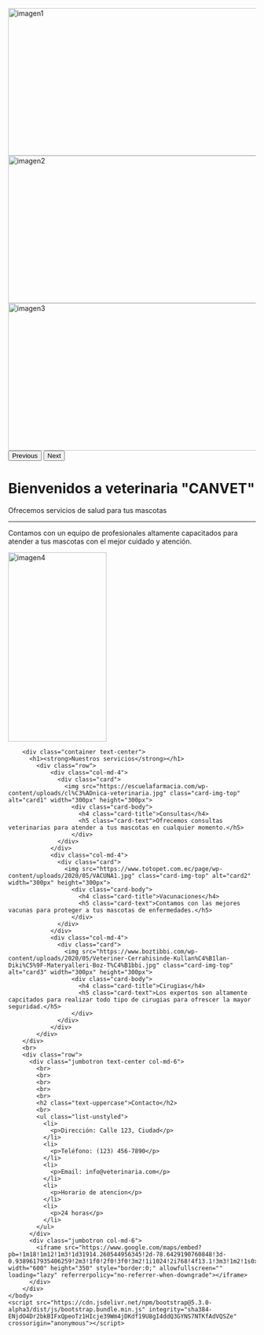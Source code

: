 
<html lang="es">
    <head>
        <meta charset="UTF-8">
        <meta http-equiv="X-UA-Compatible" content="IE=edge">
        <meta name="viewport" content="width=device-width, initial-scale=1.0">
        <title>TAREA</title>
        <!-- Latest compiled and minified CSS -->
        <link rel="stylesheet" href="https://cdn.jsdelivr.net/npm/bootstrap@3.3.7/dist/css/bootstrap.min.css" integrity="sha384-BVYiiSIFeK1dGmJRAkycuHAHRg32OmUcww7on3RYdg4Va+PmSTsz/K68vbdEjh4u" crossorigin="anonymous">
        <!-- Optional theme -->
        <link rel="stylesheet" href="https://cdn.jsdelivr.net/npm/bootstrap@3.3.7/dist/css/bootstrap-theme.min.css" integrity="sha384-rHyoN1iRsVXV4nD0JutlnGaslCJuC7uwjduW9SVrLvRYooPp2bWYgmgJQIXwl/Sp" crossorigin="anonymous">
        <!-- Latest compiled and minified JavaScript -->
        <script src="https://cdn.jsdelivr.net/npm/bootstrap@3.3.7/dist/js/bootstrap.min.js" integrity="sha384-Tc5IQib027qvyjSMfHjOMaLkfuWVxZxUPnCJA7l2mCWNIpG9mGCD8wGNIcPD7Txa" crossorigin="anonymous"></script>
        <link href="https://cdn.jsdelivr.net/npm/bootstrap@5.3.0-alpha3/dist/css/bootstrap.min.css" rel="stylesheet" integrity="sha384-KK94CHFLLe+nY2dmCWGMq91rCGa5gtU4mk92HdvYe+M/SXH301p5ILy+dN9+nJOZ" crossorigin="anonymous">
    </head>
    <body >
        <div id="carouselExampleAutoplaying" class="carousel slide" data-bs-ride="carousel">
            <div class="carousel-inner">
              <div class="carousel-item active">
                <img src="https://img.freepik.com/vector-gratis/plantilla-portada-redes-sociales-clinica-veterinaria_23-2149713978.jpg?w=2000" class="d-block w-100" alt="imagen1" width="1500px" height="300px">
              </div>
              <div class="carousel-item">
                <img src="https://img.freepik.com/psd-premium/plantilla-diseno-portada-facebook-clinica-veterinaria-psd_567320-101.jpg" class="d-block w-100" alt="imagen2" width="1500px" height="300px">
              </div>
              <div class="carousel-item">
                <img src="https://img.freepik.com/psd-premium/diseno-portada-facebook-clinica-veterinaria-premium-psd_567320-84.jpg?w=2000" class="d-block w-100" alt="imagen3" width="1500px" height="300px">
              </div>
            </div>
            <button class="carousel-control-prev" type="button" data-bs-target="#carouselExampleAutoplaying" data-bs-slide="prev">
              <span class="carousel-control-prev-icon" aria-hidden="true"></span>
              <span class="visually-hidden">Previous</span>
            </button>
            <button class="carousel-control-next" type="button" data-bs-target="#carouselExampleAutoplaying" data-bs-slide="next">
              <span class="carousel-control-next-icon" aria-hidden="true"></span>
              <span class="visually-hidden">Next</span>
            </button>
        </div>
        <div class="row">
          <div class="jumbotron text-center col-md-6">
            <h1 class="display-4">Bienvenidos a veterinaria "CANVET"</h1>
              <p>Ofrecemos servicios de salud para tus mascotas</p>
              <hr>
              <p>Contamos con un equipo de profesionales altamente capacitados para atender a tus mascotas con el mejor cuidado y atención.</p>
          </div>
          <div class="col-md-6"> 
            <img src="https://papelmatic.com/wp-content/uploads/2019/09/papelmatic-higiene-profesional-limpieza-desinfeccion-clinicas-veterinarias.jpg" class="d-block w-100" alt="imagen4" width="200px" height="385px">
          </div>
        </div>
        
        <div class="container text-center">
          <h1><strong>Nuestros servicios</strong></h1>
            <div class="row">
                <div class="col-md-4">
                  <div class="card">
                    <img src="https://escuelafarmacia.com/wp-content/uploads/cl%C3%ADnica-veterinaria.jpg" class="card-img-top" alt="card1" width="300px" height="300px">
                      <div class="card-body">
                        <h4 class="card-title">Consultas</h4>
                        <h5 class="card-text">Ofrecemos consultas veterinarias para atender a tus mascotas en cualquier momento.</h5>
                      </div>
                  </div>
                </div>
                <div class="col-md-4">
                  <div class="card">
                    <img src="https://www.totopet.com.ec/page/wp-content/uploads/2020/05/VACUNA1.jpg" class="card-img-top" alt="card2" width="300px" height="300px">
                      <div class="card-body">
                        <h4 class="card-title">Vacunaciones</h4>
                        <h5 class="card-text">Contamos con las mejores vacunas para proteger a tus mascotas de enfermedades.</h5>
                      </div>
                  </div>
                </div>
                <div class="col-md-4">
                  <div class="card">
                    <img src="https://www.boztibbi.com/wp-content/uploads/2020/05/Veteriner-Cerrahisinde-Kullan%C4%B1lan-Diki%C5%9F-Materyalleri-Boz-T%C4%B1bbi.jpg" class="card-img-top" alt="card3" width="300px" height="300px">
                      <div class="card-body">
                        <h4 class="card-title">Cirugias</h4>
                        <h5 class="card-text">Los expertos son altamente capcitados para realizar todo tipo de cirugias para ofrescer la mayor seguridad.</h5>
                      </div>
                  </div>
                </div>
            </div>
        </div>
        <br>
        <div class="row">
          <div class="jumbotron text-center col-md-6">
            <br>
            <br>
            <br>
            <br>
            <br>
            <h2 class="text-uppercase">Contacto</h2>
            <br>
            <ul class="list-unstyled">
              <li>
                <p>Dirección: Calle 123, Ciudad</p>
              </li>
              <li>
                <p>Teléfono: (123) 456-7890</p>
              </li>
              <li>
                <p>Email: info@veterinaria.com</p>
              </li>
              <li>
                <p>Horario de atencion</p>
              </li>
              <li>
                <p>24 horas</p> 
              </li>
            </ul>
          </div>
          <div class="jumbotron col-md-6">
            <iframe src="https://www.google.com/maps/embed?pb=!1m18!1m12!1m3!1d31914.260544956345!2d-78.6429190760848!3d-0.9389617935406259!2m3!1f0!2f0!3f0!3m2!1i1024!2i768!4f13.1!3m3!1m2!1s0x91d46128e4a39675%3A0x661a7124e45237b7!2sCanVet%20Cl%C3%ADnica%20Veterinaria%2024%20horas!5e0!3m2!1ses!2sec!4v1683689370293!5m2!1ses!2sec" width="600" height="350" style="border:0;" allowfullscreen="" loading="lazy" referrerpolicy="no-referrer-when-downgrade"></iframe>
          </div>
        </div>
    </body>
    <script src="https://cdn.jsdelivr.net/npm/bootstrap@5.3.0-alpha3/dist/js/bootstrap.bundle.min.js" integrity="sha384-ENjdO4Dr2bkBIFxQpeoTz1HIcje39Wm4jDKdf19U8gI4ddQ3GYNS7NTKfAdVQSZe" crossorigin="anonymous"></script>
 </html>    

